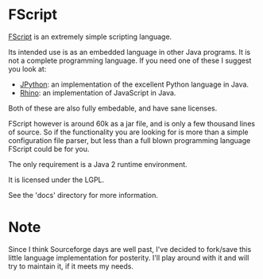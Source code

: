 # FScript

[FScript](http://fscript.sourceforge.net) is an extremely simple scripting language.

Its intended use is as an embedded language in other Java programs. It is not a complete programming language. If you need one of these I suggest you look at:

* [JPython](http://www.jpython.org): an implementation of the excellent Python language in Java.
* [Rhino](http://www.mozilla.org/rhino): an implementation of JavaScript in Java.

Both of these are also fully embedable, and have sane licenses.

FScript however is around 60k as a jar file, and is only a few thousand
lines of source.  So if the functionality you are looking for is more
than a simple configuration file parser, but less than a full blown programming
language FScript could be for you.

The only requirement is a Java 2 runtime environment.

It is licensed under the LGPL.

See the 'docs' directory for more information.

# Note

Since I think Sourceforge days are well past, I've decided to fork/save this little language implementation for posterity. I'll play around with it and will try to maintain it, if it meets my needs.
